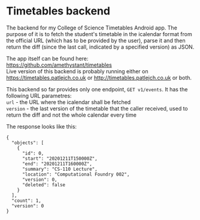 # Timetables backend
The backend for my College of Science Timetables Android app.
The purpose of it is to fetch the student's timetable in the icalendar format from the official URL (which has to be provided by the user), parse it and then return the diff (since the last call, indicated by a specified version) as JSON.
  
The app itself can be found here: https://github.com/amethystant/timetables  
Live version of this backend is probably running either on https://timetables.patlejch.co.uk or http://timetables.patlejch.co.uk or both.  
  
This backend so far provides only one endpoint, `GET v1/events`. It has the following URL parametres:  
`url` - the URL where the icalendar shall be fetched  
`version` - the last version of the timetable that the caller received, used to return the diff and not the whole calendar every time  
  
The response looks like this:  
  
```
{
  "objects": [
    {
      "id": 0,
      "start": "20201211T150000Z",
      "end": "20201211T160000Z",
      "summary": "CS-110 Lecture",
      "location": "Computational Foundry 002",
      "version": 0,
      "deleted": false
    }
  ],
  "count": 1,
  "version": 0
}
```
